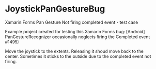 # JoystickPanGestureBug
Xamarin Forms Pan Gesture Not firing completed event - test case

Example project created for testing this Xamarin Forms bug: [Android] PanGestureRecognizer occasionally neglects firing the Completed event #1495)

Move the joystick to the extents. Releasing it shoud move back to the center. Sometimes it sticks to the outside due to the completed event not firing.
